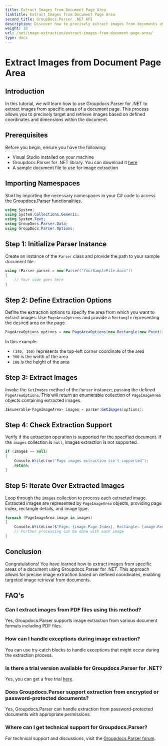```yaml
---
title: Extract Images from Document Page Area
linktitle: Extract Images from Document Page Area
second_title: GroupDocs.Parser .NET API
description: Discover how to precisely extract images from documents using Groupdocs.Parser for .NET. Learn to target specific areas for accurate image extraction.
weight: 10
url: /net/image-extraction/extract-images-from-document-page-area/
type: docs
---
```

# Extract Images from Document Page Area

## Introduction
In this tutorial, we will learn how to use Groupdocs.Parser for .NET to extract images from specific areas of a document page. This process allows you to precisely target and retrieve images based on defined coordinates and dimensions within the document.
## Prerequisites
Before you begin, ensure you have the following:
- Visual Studio installed on your machine
- Groupdocs.Parser for .NET library. You can download it [here](https://releases.groupdocs.com/parser/net/)
- A sample document file to use for image extraction
## Importing Namespaces
Start by importing the necessary namespaces in your C# code to access the Groupdocs.Parser functionalities.
```csharp
using System;
using System.Collections.Generic;
using System.Text;
using GroupDocs.Parser.Data;
using GroupDocs.Parser.Options;
```
## Step 1: Initialize Parser Instance
Create an instance of the `Parser` class and provide the path to your sample document file.
```csharp
using (Parser parser = new Parser("YourSampleFile.docx"))
{
    // Your code goes here
}
```
## Step 2: Define Extraction Options
Define the extraction options to specify the area from which you want to extract images. Use `PageAreaOptions` and provide a `Rectangle` representing the desired area on the page.
```csharp
PageAreaOptions options = new PageAreaOptions(new Rectangle(new Point(340, 150), new Size(300, 100)));
```
In this example:
- `(340, 150)` represents the top-left corner coordinate of the area
- `300` is the width of the area
- `100` is the height of the area
## Step 3: Extract Images
Invoke the `GetImages` method of the `Parser` instance, passing the defined `PageAreaOptions`. This will return an enumerable collection of `PageImageArea` objects containing extracted images.
```csharp
IEnumerable<PageImageArea> images = parser.GetImages(options);
```
## Step 4: Check Extraction Support
Verify if the extraction operation is supported for the specified document. If the `images` collection is `null`, images extraction is not supported.
```csharp
if (images == null)
{
    Console.WriteLine("Page images extraction isn't supported");
    return;
}
```
## Step 5: Iterate Over Extracted Images
Loop through the `images` collection to process each extracted image. Extracted images are represented by `PageImageArea` objects, providing page index, rectangle details, and image type.
```csharp
foreach (PageImageArea image in images)
{
    Console.WriteLine($"Page: {image.Page.Index}, Rectangle: {image.Rectangle}, Type: {image.FileType}");
    // Further processing can be done with each image
}
```
## Conclusion
Congratulations! You have learned how to extract images from specific areas of a document using Groupdocs.Parser for .NET. This approach allows for precise image extraction based on defined coordinates, enabling targeted image retrieval from documents.

## FAQ's
### Can I extract images from PDF files using this method?
Yes, Groupdocs.Parser supports image extraction from various document formats including PDF files.
### How can I handle exceptions during image extraction?
You can use try-catch blocks to handle exceptions that might occur during the extraction process.
### Is there a trial version available for Groupdocs.Parser for .NET?
Yes, you can get a free trial [here](https://releases.groupdocs.com/).
### Does Groupdocs.Parser support extraction from encrypted or password-protected documents?
Yes, Groupdocs.Parser can handle extraction from password-protected documents with appropriate permissions.
### Where can I get technical support for Groupdocs.Parser?
For technical support and discussions, visit the [Groupdocs.Parser forum](https://forum.groupdocs.com/c/parser/17).
